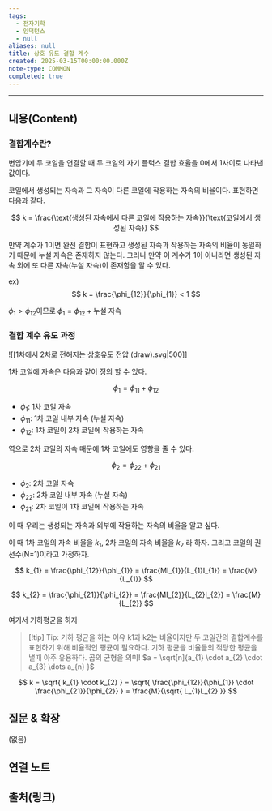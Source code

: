 ```yaml
---
tags:
  - 전자기학
  - 인덕턴스
  - null
aliases: null
title: 상호 유도 결합 계수
created: 2025-03-15T00:00:00.000Z
note-type: COMMON
completed: true
---
```


---

## 내용(Content)


### 결합계수란?

변압기에 두 코일을 연결할 때 두 코일의 자기 플럭스 결합 효율을 0에서 1사이로 나타낸 값이다.

코일에서 생성되는 자속과 그 자속이 다른 코일에 작용하는 자속의 비율이다. 표현하면 다음과 같다.

$$
k = \frac{\text{생성된 자속에서 다른 코일에 작용하는 자속}}{\text{코일에서 생성된 자속}}
$$

만약 계수가 1이면 완전 결합이 표현하고 생성된 자속과 작용하는 자속의 비율이 동일하기 때문에 누설 자속은 존재하지 않는다. 그러나 만약 이 계수가 1이 아니라면 생성된 자속 외에 또 다른 자속(누설 자속)이 존재함을 알 수 있다.

ex)
$$
k = \frac{\phi_{12}}{\phi_{1}} < 1
$$

$\phi_{1} > \phi_{12}$이므로 $\phi_{1} = \phi_{12} + \text{누설 자속}$

### 결합 계수 유도 과정

![[1차에서 2차로 전해지는 상호유도 전압 (draw).svg|500]]

1차 코일에 자속은 다음과 같이 정의 할 수 있다.

$$
\phi_{1} = \phi_{11} + \phi_{12}
$$
- $\phi_{1}$: 1차 코일 자속
- $\phi_{11}$: 1차 코일 내부 자속 (누설 자속)
- $\phi_{12}$: 1차 코일이 2차 코일에 작용하는 자속

역으로 2차 코일의 자속 때문에 1차 코일에도 영향을 줄 수 있다.

$$
\phi_{2} = \phi_{22} + \phi_{21}
$$
- $\phi_{2}$: 2차 코일 자속
- $\phi_{22}$: 2차 코일 내부 자속 (누설 자속)
- $\phi_{21}$: 2차 코일이 1차 코일에 작용하는 자속

이 때 우리는 생성되는 자속과 외부에 작용하는 자속의 비율을 알고 싶다.

이 때 1차 코일의 자속 비율을 $k_{1}$, 2차 코일의 자속 비율을 $k_{2}$ 라 하자. 그리고 코일의 권선수(N=1)이라고 가정하자.

$$
k_{1} = \frac{\phi_{12}}{\phi_{1}} = \frac{MI_{1}}{L_{1}I_{1}} = \frac{M}{L_{1}}
$$

$$
k_{2} = \frac{\phi_{21}}{\phi_{2}} = \frac{MI_{2}}{L_{2}I_{2}} = \frac{M}{L_{2}}
$$

여기서 기하평균을 하자

>[!tip] Tip: 기하 평균을 하는 이유
>k1과 k2는 비율이지만 두 코일간의 결합계수를 표현하기 위해 비율적인 평균이 필요하다. 기하 평균을 비율들의 적당한 평균을 낼때 아주 유용하다. 곱의 균형을 의미!
>$a = \sqrt[n]{a_{1} \cdot a_{2} \cdot a_{3} \dots a_{n}  }$


$$
k = \sqrt{ k_{1} \cdot k_{2} } = \sqrt{ \frac{\phi_{12}}{\phi_{1}} \cdot \frac{\phi_{21}}{\phi_{2}} } = \frac{M}{\sqrt{ L_{1}L_{2} }}
$$


## 질문 & 확장

(없음)

## 연결 노트

## 출처(링크)





